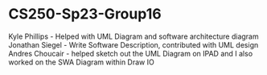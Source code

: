 # CS250-Sp23-Group16
Kyle Phillips - Helped with UML Diagram and software architecture diagram
Jonathan Siegel - Write Software Description, contributed with UML design
Andres Choucair - helped sketch out the UML Diagram on IPAD and I also worked on the SWA Diagram within Draw IO

